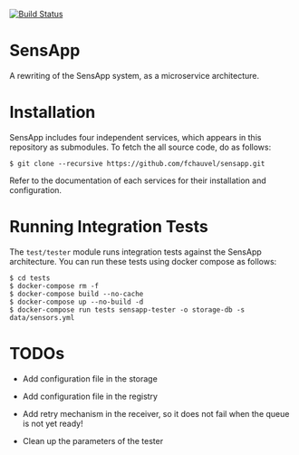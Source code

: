 [![Build Status](https://travis-ci.org/fchauvel/sensapp.svg?branch=master)](https://travis-ci.org/fchauvel/sensapp)

# SensApp

A rewriting of the SensApp system, as a microservice architecture.


# Installation

SensApp includes four independent services, which appears in this
repository as submodules. To fetch the all source code, do as follows:

    $ git clone --recursive https://github.com/fchauvel/sensapp.git 
	
Refer to the documentation of each services for their installation and
configuration.


# Running Integration Tests

The `test/tester` module runs integration tests against the SensApp
architecture. You can run these tests using docker compose as follows:

	$ cd tests
	$ docker-compose rm -f
	$ docker-compose build --no-cache
	$ docker-compose up --no-build -d
	$ docker-compose run tests sensapp-tester -o storage-db -s data/sensors.yml

	
# TODOs

 - Add configuration file in the storage

 - Add configuration file in the registry

 - Add retry mechanism in the receiver, so it does not fail when the queue is not yet ready!

 - Clean up the parameters of the tester
